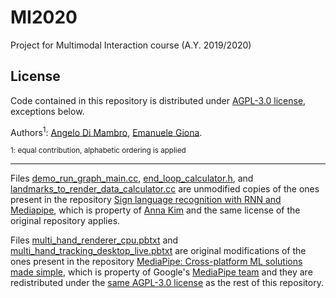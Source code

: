 # MI2020
Project for Multimodal Interaction course (A.Y. 2019/2020)

## License
Code contained in this repository is distributed under [AGPL-3.0 license][license], exceptions below.

Authors<sup>1</sup>: [Angelo Di Mambro][auth1], [Emanuele Giona][auth2].

<small>1: equal contribution, alphabetic ordering is applied</small>
<hr>

Files [demo_run_graph_main.cc][demo_graph], [end_loop_calculator.h][calculator1], and
[landmarks_to_render_data_calculator.cc][calculator2] are unmodified copies of the ones
present in the repository [Sign language recognition with RNN and Mediapipe][rabBit64repo],
which is property of [Anna Kim][rabBit64] and the same license of the original repository applies.

Files [multi_hand_renderer_cpu.pbtxt][renderer] and [multi_hand_tracking_desktop_live.pbtxt][tracking]
are original modifications of the ones present in the repository
[MediaPipe: Cross-platform ML solutions made simple][mediapiperepo], which is property of
Google's [MediaPipe team][mediapipe] and they are redistributed under the [same
AGPL-3.0 license][license] as the rest of this repository.

[license]: ./LICENSE
[auth1]: https://github.com/angelodimambro
[auth2]: https://github.com/emanuelegiona
[demo_graph]: ./data/mediapipe_custom/demo_run_graph_main.cc
[calculator1]: ./data/mediapipe_custom/end_loop_calculator.h
[calculator2]: ./data/mediapipe_custom/landmarks_to_render_data_calculator.cc
[rabBit64]: https://github.com/rabBit64
[rabBit64repo]: https://github.com/rabBit64/Sign-language-recognition-with-RNN-and-Mediapipe
[renderer]: ./data/mediapipe_custom/multi_hand_renderer_cpu.pbtxt
[tracking]: ./data/mediapipe_custom/multi_hand_tracking_desktop_live.pbtxt
[mediapiperepo]: https://github.com/google/mediapipe
[mediapipe]: https://mediapipe.dev/
